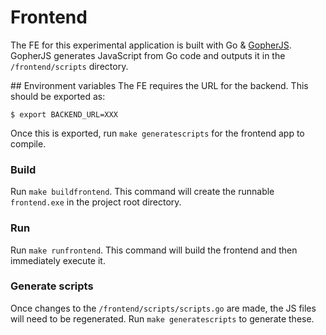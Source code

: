 # Frontend
The FE for this experimental application is built with Go & [GopherJS](https://github.com/gopherjs/gopherjs). GopherJS generates JavaScript from Go code and outputs it in the `/frontend/scripts` directory.

## Environment variables
The FE requires the URL for the backend. This should be exported as:
```
$ export BACKEND_URL=XXX
```
Once this is exported, run `make generatescripts` for the frontend app to compile. 

### Build
Run `make buildfrontend`. This command will create the runnable `frontend.exe` in the project root directory.

### Run
Run `make runfrontend`. This command will build the frontend and then immediately execute it.

### Generate scripts
Once changes to the `/frontend/scripts/scripts.go` are made, the JS files will need to be regenerated. Run `make generatescripts` to generate these.